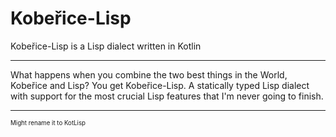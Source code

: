# Kobeřice-Lisp

Kobeřice-Lisp is a Lisp dialect written in Kotlin

---

What happens when you combine the two best things in the World, Kobeřice and Lisp? You get Kobeřice-Lisp.
A statically typed Lisp dialect with support for the most crucial Lisp features that I'm never going to finish.


---
<sup><sub>Might rename it to KotLisp<sub><sup>
